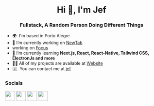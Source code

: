 <h1 align="center">Hi 👋, I'm Jef</h1>
<h3 align="center">Fullstack, A Random Person Doing Different Things</h3>

* 🌍  I'm based in Porto Alegre
* 🔭 I’m currently working on [NewTab](https://newtab-website.netlify.app/)
* working on [Focus](https://jef.vercel.app/focus)
* 🌱 I’m currently learning **Next.js, React, React-Native, Tailwind CSS, ElectronJs and more**
* 👨‍💻 All of my projects are available at [Website](https://jef.vercel.app/)
* ✉️  You can contact me at [jef](mailto:contact.dev.jef@gmail.com)

### Socials

<p align="left"> <a href="https://www.dev.to/jef30" target="_blank" rel="noreferrer"><img src="https://raw.githubusercontent.com/danielcranney/readme-generator/main/public/icons/socials/devdotto-dark.svg" width="32" height="32" /></a> <a href="https://www.github.com/JefLeo" target="_blank" rel="noreferrer"><img src="https://raw.githubusercontent.com/danielcranney/readme-generator/main/public/icons/socials/github-dark.svg" width="32" height="32" /></a> <a href="http://www.medium.com/@jefleo30" target="_blank" rel="noreferrer"><img src="https://raw.githubusercontent.com/danielcranney/readme-generator/main/public/icons/socials/medium-dark.svg" width="32" height="32" /></a> <a href="https://www.twitter.com/30__jef" target="_blank" rel="noreferrer"><img src="https://raw.githubusercontent.com/danielcranney/readme-generator/main/public/icons/socials/twitter.svg" width="32" height="32" /></a></p>


